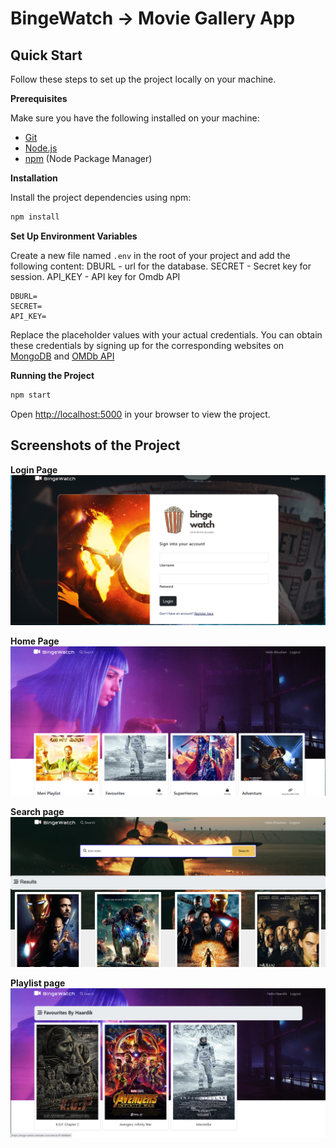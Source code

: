 
# BingeWatch -> Movie Gallery App

## <a name="quick-start"> Quick Start</a>

Follow these steps to set up the project locally on your machine.

**Prerequisites**

Make sure you have the following installed on your machine:

- [Git](https://git-scm.com/)
- [Node.js](https://nodejs.org/en)
- [npm](https://www.npmjs.com/) (Node Package Manager)



**Installation**

Install the project dependencies using npm:

```bash
npm install
```

**Set Up Environment Variables**

Create a new file named `.env` in the root of your project and add the following content:
DBURL - url for the database.
SECRET - Secret key for session.
API_KEY - API key for Omdb API
```env
DBURL=
SECRET=
API_KEY=
```

Replace the placeholder values with your actual credentials. You can obtain these credentials by signing up for the corresponding websites on [MongoDB](https://www.mongodb.com/) and [OMDb API](https://www.omdbapi.com/) 

**Running the Project**

```bash
npm start
```

Open [http://localhost:5000](http://localhost:5000) in your browser to view the project.

## Screenshots of the Project

**Login Page**
![Login Page](images/login.png)



**Home Page**
![Main Page](images/homepg.png)



**Search page**
![Search](images/search.png)



**Playlist page**
![Playlist](images/playlist.png)

